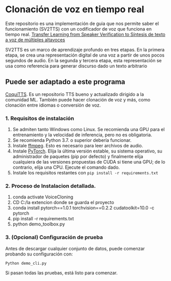 
# Clonación de voz en tiempo real
Este repositorio es una implementación de  guia que nos permite saber el funcionamiento (SV2TTS) con un codificador de voz que funciona en tiempo real. [Transfer Learning from Speaker Verification to
Síntesis de texto a voz de múltiples altavoces](https://arxiv.org/pdf/1806.04558.pdf) 

SV2TTS es un marco de aprendizaje profundo en tres etapas. En la primera etapa, se crea una representación digital de una voz a partir de unos pocos segundos de audio. En la segunda y tercera etapa, esta representación se usa como referencia para generar discurso dado un texto arbitrario


## Puede ser adaptado a este programa
 [CoquiTTS](https://github.com/coqui-ai/tts). Es un repositorio TTS bueno y actualizado dirigido a la comunidad ML. También puede hacer clonación de voz y más, como clonación entre idiomas o conversión de voz.



### 1. Requisitos de instalación
1. Se admiten tanto Windows como Linux. Se recomienda una GPU para el entrenamiento y la velocidad de inferencia, pero no es obligatoria.
2. Se recomienda Python 3.7. o superior debería funcionar.
3. Instale [ffmpeg](https://ffmpeg.org/download.html#get-packages). Esto es necesario para leer archivos de audio.
4. Instale [PyTorch](https://pytorch.org/get-started/locally/). Elija la última versión estable, su sistema operativo, su administrador de paquetes (pip por defecto) y finalmente elija cualquiera de las versiones propuestas de CUDA si tiene una GPU; de lo contrario, elija una CPU. Ejecute el comando dado.
5. Instale los requisitos restantes con `pip install -r requirements.txt`


### 2. Proceso de Instalacion detallada.
1.  conda activate VoiceCloning
2. CD C:/la extencion donde se guarda el proyecto
3. conda install pytorch==1.0.1 torchvision==0.2.2 cudatoolkit=10.0 -c pytorch
5. pip install -r requirements.txt
6. python demo_toolbox.py


### 3. (Opcional) Configuración de prueba
Antes de descargar cualquier conjunto de datos, puede comenzar probando su configuración con:

`Python demo_cli.py`

Si pasan todas las pruebas, está listo para comenzar.
